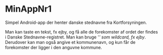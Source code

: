 # MinAppNr1
Simpel Android-app der henter danske stednavne fra Kortforsyningen.

Man kan taste en tekst, fx ejby, og få alle de forekomster af ordet der findes i Danske Stednavne-registret.
Man kan bruge '*' som wildcard, fx ejby*.
Derudover kan man også angive et kommunenavn, og kun får de forekomster der ligger i den anguvne kommune.
